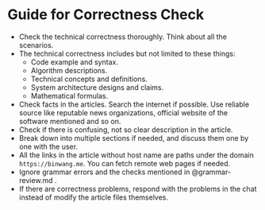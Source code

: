 # Guide for Correctness Check

* Check the technical correctness thoroughly. Think about all the scenarios.
* The technical correctness includes but not limited to these things:
  * Code example and syntax.
  * Algorithm descriptions.
  * Technical concepts and definitions.
  * System architecture designs and claims.
  * Mathematical formulas.
* Check facts in the articles. Search the internet if possible. Use reliable source like reputable news organizations, official website of the software mentioned and so on.
* Check if there is confusing, not so clear description in the article.
* Break down into multiple sections if needed, and discuss them one by one with the user.
* All the links in the article without host name are paths under the domain `https://binwang.me`. You can fetch remote web pages if needed.
* Ignore grammar errors and the checks mentioned in @grammar-review.md .
* If there are correctness problems, respond with the problems in the chat instead of modify the article files themselves.
